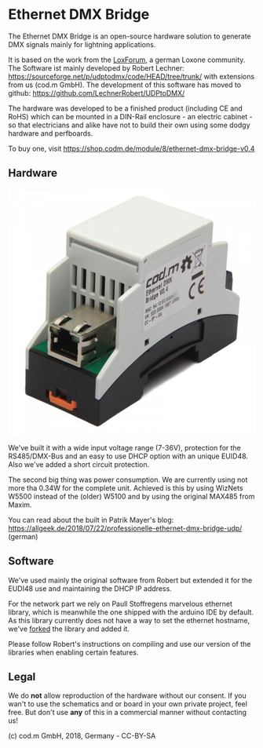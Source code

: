 # Ethernet DMX Bridge

The Ethernet DMX Bridge is an open-source hardware solution to generate DMX signals mainly for lightning applications.

It is based on the work from the [LoxForum](https://www.loxforum.com/forum/faqs-tutorials-howto-s/34948-g%C3%BCnstige-und-bessere-alternative-zur-dmx-extension), a german Loxone community. The Software ist mainly developed by Robert Lechner: https://sourceforge.net/p/udptodmx/code/HEAD/tree/trunk/ with extensions from us (cod.m GmbH).
The development of this software has moved to github: https://github.com/LechnerRobert/UDPtoDMX/

The hardware was developed to be a finished product (including CE and RoHS) which can be mounted in a DIN-Rail enclosure - an electric cabinet - so that electricians and alike have not to build their own using some dodgy hardware and perfboards.

To buy one, visit https://shop.codm.de/module/8/ethernet-dmx-bridge-v0.4

## Hardware

![Ethernet DMX Bridge, finished with casing](eth2dmx-finished.jpg)

We've built it with a wide input voltage range (7-36V), protection for the RS485/DMX-Bus and an easy to use DHCP option with an unique EUID48. Also we've added a short circuit protection.

The second big thing was power consumption. We are currently using not more tha 0.34W for the complete unit. Achieved is this by using WizNets W5500 instead of the (older) W5100 and by using the original MAX485 from Maxim.

You can read about the built in Patrik Mayer's blog: https://allgeek.de/2018/07/22/professionelle-ethernet-dmx-bridge-udp/ (german)


## Software

We've used mainly the original software from Robert but extended it for the EUDI48 use and maintaining the DHCP IP address. 

For the network part we rely on Paull Stoffregens marvelous ethernet library, which is meanwhile the one shipped with the arduino IDE by default.
As this library currently does not have a way to set the ethernet hostname, we've [forked](https://github.com/codm/Ethernet) the library and added it. 

Please follow Robert's instructions on compiling and use our version of the libraries when enabling certain features.


## Legal

We do __not__ allow reproduction of the hardware without our consent. If you wan't to use the schematics and or board in your own private project, feel free. But don't use __any__ of this in a commercial manner without contacting us!

(c) cod.m GmbH, 2018, Germany - CC-BY-SA

